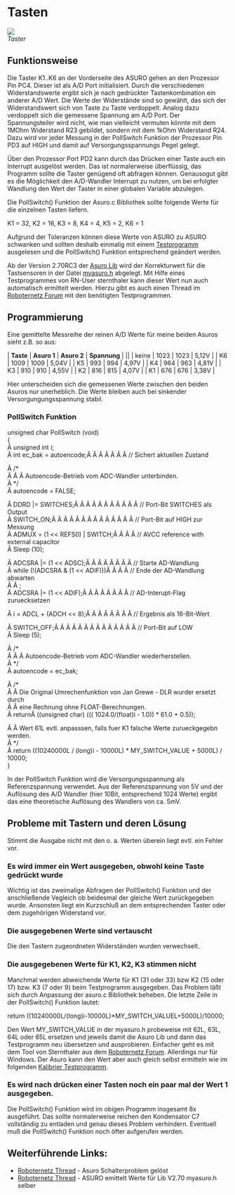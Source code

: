# Tasten

![][1]  
*Taster*<vspace>

## Funktionsweise<vspace>

Die Taster K1..K6 an der Vorderseite des ASURO gehen an den Prozessor Pin PC4. Dieser ist als A/D Port initialisiert. Durch die verschiedenen Widerstandswerte ergibt sich je nach gedrückter Tastenkombination ein anderer A/D Wert. Die Werte der Widerstände sind so gewählt, das sich der Widerstandswert sich von Taste zu Taste verdoppelt. Analog dazu verdoppelt sich die gemessene Spannung am A/D Port. Der Spannungsteiler wird nicht, wie man vielleicht vermuten könnte mit dem 1MOhm Widerstand R23 gebildet, sondern mit dem 1kOhm Widerstand R24. Dazu wird vor jeder Messung in der PollSwitch Funktion der Prozessor Pin PD3 auf HIGH und damit auf Versorgungsspannungs Pegel gelegt. <vspace>

Über den Prozessor Port PD2 kann durch das Drücken einer Taste auch ein Interrupt ausgelöst werden. Das ist normalerweise überflüssig, das Programm sollte die Taster genügend oft abfragen können. Genausogut gibt es die Möglichkeit den A/D-Wandler Interrupt zu nutzen, um bei erfolgter Wandlung den Wert der Taster in einer globalen Variable abzulegen. <vspace>

Die PollSwitch() Funktion der Asuro.c Bibliothek sollte folgende Werte für die einzelnen Tasten liefern. <vspace>

K1 = 32, K2 = 16, K3 = 8, K4 = 4, K5 = 2, K6 = 1 <vspace>

Aufgrund der Toleranzen können diese Werte von ASURO zu ASURO schwanken und sollten deshalb einmalig mit einem [Testprogramm][2] ausgelesen und die PollSwitch() Funktion entsprechend geändert werden. <vspace>

Ab der Version 2.70RC3 der [Asuro Lib][3] wird der Korrekturwert für die Tastsensoren in der Datei [myasuro.h][4] abgelegt. Mit Hilfe eines Testprogrammes von RN-User sternthaler kann dieser Wert nun auch automatisch ermittelt werden. Hierzu gibt es auch einen Thread im [Roboternetz Forum][5] mit den benötigten Testprogrammen. <vspace>

## Programmierung<vspace>

Eine gemittelte Messreihe der reinen A/D Werte für meine beiden Asuros sieht z.B. so aus: <vspace> 

| **Taste** | **Asuro 1** | **Asuro 2** | **Spannung** |
||
| keine     | 1023        | 1023        | 5,12V        |
| K6        | 1009        | 1009        | 5,04V        |
| K5        | 993         | 994         | 4,97V        |
| K4        | 964         | 963         | 4,81V        |
| K3        | 910         | 910         | 4,55V        |
| K2        | 816         | 815         | 4,07V        |
| K1        | 676         | 676         | 3,38V        |<vspace>

Hier unterscheiden sich die gemessenen Werte zwischen den beiden Asuros nur unerheblich. Die Werte bleiben auch bei sinkender Versorgungungsspannung stabil. <vspace>

### PollSwitch Funktion<vspace>

unsigned char PollSwitch (void)  
{  
Â  unsigned int i;  
Â  int ec_bak = autoencode;Â  Â  Â  Â  Â  Â  Â  // Sichert aktuellen Zustand  
  
Â  /*  
Â  Â  Â Autoencode-Betrieb vom ADC-Wandler unterbinden.  
Â  */  
Â  autoencode = FALSE;  
  
Â  DDRD |= SWITCHES;Â  Â  Â  Â  Â  Â  Â  Â  Â  Â  Â // Port-Bit SWITCHES als Output  
Â  SWITCH_ON;Â  Â  Â  Â  Â  Â  Â  Â  Â  Â  Â  Â  Â  Â  // Port-Bit auf HIGH zur Messung  
Â  ADMUX = (1 << REFS0) | SWITCH;Â  Â  Â  Â  // AVCC reference with external capacitor  
Â  Sleep (10);  
  
Â  ADCSRA |= (1 << ADSC);Â  Â  Â  Â  Â  Â  Â  Â  // Starte AD-Wandlung  
Â  while (!(ADCSRA & (1 << ADIF)))Â  Â  Â  Â // Ende der AD-Wandlung abwarten  
Â  Â  ;  
Â  ADCSRA |= (1 << ADIF);Â  Â  Â  Â  Â  Â  Â  Â  // AD-Interupt-Flag zuruecksetzen  
  
Â  i = ADCL + (ADCH << 8);Â  Â  Â  Â  Â  Â  Â  Â // Ergebnis als 16-Bit-Wert  
  
Â  SWITCH_OFF;Â  Â  Â  Â  Â  Â  Â  Â  Â  Â  Â  Â  Â  Â // Port-Bit auf LOW  
Â  Sleep (5);  
  
Â  /*  
Â  Â  Â Autoencode-Betrieb vom ADC-Wandler wiederherstellen.  
Â  */  
Â  autoencode = ec_bak;  
  
Â  /*  
Â  Â  Die Original Umrechenfunktion von Jan Grewe - DLR wurder ersetzt durch  
Â  Â  eine Rechnung ohne FLOAT-Berechnungen.  
Â  returnÂ  ((unsigned char) ((( 1024.0/(float)i - 1.0)) * 61.0 + 0.5));  
  
Â  Â  Wert 61L evtl. anpasssen, falls fuer K1 falsche Werte zurueckgegebn werden.  
Â  */  
Â  return ((10240000L / (long)i - 10000L) * MY\_SWITCH\_VALUE + 5000L) / 10000;  
}<vspace>

In der PollSwitch Funktion wird die Versorgungsspannung als Referenzspannung verwendet. Aus der Referenzspannung von 5V und der Auflösung des A/D Wandler (hier 10Bit, entsprechend 1024 Werte) ergibt das eine theoretische Auflösung des Wandlers von ca. 5mV. <vspace>

## Probleme mit Tastern und deren Lösung<vspace>

Stimmt die Ausgabe nicht mit den o. a. Werten überein liegt evtl. ein Fehler vor. <vspace>

### Es wird immer ein Wert ausgegeben, obwohl keine Taste gedrückt wurde<vspace>

Wichtig ist das zweimalige Abfragen der PollSwitch() Funktion und der anschließende Vegleich ob beidesmal der gleiche Wert zurückgegeben wurde. Ansonsten liegt ein Kurzschluß an dem entsprechenden Taster oder dem zugehörigen Widerstand vor. <vspace>

### Die ausgegebenen Werte sind vertauscht<vspace>

Die den Tastern zugeordneten Widerständen wurden verwechselt. <vspace>

### Die ausgegebenen Werte für K1, K2, K3 stimmen nicht<vspace>

Manchmal werden abweichende Werte für K1 (31 oder 33) bzw K2 (15 oder 17) bzw. K3 (7 oder 9) beim Testprogramm ausgegeben. Das Problem läßt sich durch Anpassung der asuro.c Bibliothek beheben. Die letzte Zeile in der PollSwitch() Funktion lautet: <vspace>

return ((10240000L/(long)i-10000L)*MY\_SWITCH\_VALUEL+5000L)/10000;<vspace>

Den Wert MY\_SWITCH\_VALUE in der myasuro.h probeweise mit 62L, 63L, 64L oder 65L ersetzen und jeweils damit die Asuro Lib und dann das Testprogramm neu übersetzen und ausprobieren. Einfacher geht es mit dem Tool von Sternthaler aus dem [Roboternetz Forum][5]. Allerdings nur für Windows. Der Asuro kann den Wert aber auch gleich selbst ermitteln wie im folgenden [Kalibrier Testprogramm][6]. <vspace>

### Es wird nach drücken einer Tasten noch ein paar mal der Wert 1 ausgegeben.<vspace>

Die PollSwitch() Funktion wird im obigen Programm insgesamt 8x ausgeführt. Das sollte normalerweise reichen den Kondensator C7 vollständig zu entladen und genau dieses Problem verhindern. Eventuell muß die PollSwitch() Funktion noch öfter aufgerufen werden. <vspace>

## Weiterführende Links:<vspace>

*   [Roboternetz Thread][7] - Asuro Schalterproblem gelöst 
*   [Roboternetz Thread][5] - ASURO emittelt Werte für Lib V2.70 myasuro.h selber

 [1]: http://www.asurowiki.de/pmwiki/uploads/Main/switches.jpg ""
 [2]: http://www.asurowiki.de/pmwiki/pmwiki.php/Main/TastSensorTestC
 [3]: http://www.asurowiki.de/pmwiki/pmwiki.php/Main/Bibliothek
 [4]: http://www.asurowiki.de/pmwiki/pmwiki.php/Main/MyasuroH
 [5]: http://www.roboternetz.de/phpBB2/viewtopic.php?t=31073
 [6]: http://www.asurowiki.de/pmwiki/pmwiki.php/Main/TastenKalibrierungC
 [7]: http://www.roboternetz.de/phpBB2/zeigebeitrag.php?t=9420

